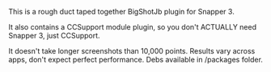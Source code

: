 This is a rough duct taped together BigShotJb plugin for Snapper 3.

It also contains a CCSupport module plugin, so you don't ACTUALLY need Snapper 3, just CCSupport.

It doesn't take longer screenshots than 10,000 points. Results vary across apps, don't expect perfect performance. Debs available in /packages folder.